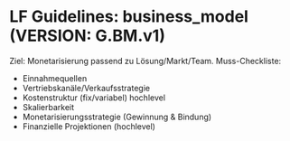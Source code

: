 # LF Guidelines: business_model (VERSION: G.BM.v1)

Ziel: Monetarisierung passend zu Lösung/Markt/Team.
Muss-Checkliste:

- Einnahmequellen
- Vertriebskanäle/Verkaufsstrategie
- Kostenstruktur (fix/variabel) hochlevel
- Skalierbarkeit
- Monetarisierungsstrategie (Gewinnung & Bindung)
- Finanzielle Projektionen (hochlevel)
